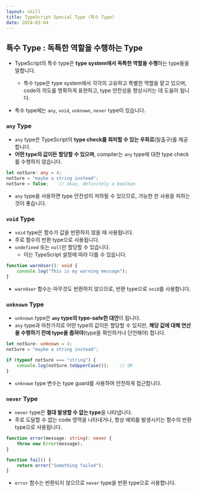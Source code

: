 ```yaml
---
layout: skill
title: TypeScript Special Type (특수 Type)
date: 2024-03-04
---
```





## 특수 Type : 독특한 역할을 수행하는 Type

- TypeScript의 특수 type은 **type system에서 독특한 역할을 수행**하는 type들을 말합니다.
    - 특수 type은 type system에서 각각의 고유하고 특별한 역할을 맡고 있으며, code의 의도를 명확하게 표현하고, type 안전성을 향상시키는 데 도움이 됩니다.

- 특수 type에는 `any`, `void`, `unknown`, `never` type이 있습니다.


### `any` Type

- `any` type은 TypeScript의 **type check를 회피할 수 있는 우회로**(탈출구)를 제공합니다.
- **어떤 type의 값이든 할당할 수 있으며**, compiler는 `any` type에 대한 type check를 수행하지 않습니다.

```typescript
let notSure: any = 4;
notSure = "maybe a string instead";
notSure = false;    // okay, definitely a boolean
```

- `any` type을 사용하면 type 안전성이 저하될 수 있으므로, 가능한 한 사용을 피하는 것이 좋습니다.


### `void` Type

- `void` type은 함수가 값을 반환하지 않을 때 사용됩니다.
- 주로 함수의 반환 type으로 사용됩니다.
- `undefined` 또는 `null`만 할당할 수 있습니다.
    - 이는 TypeScript 설정에 따라 다를 수 있습니다.

```typescript
function warnUser(): void {
    console.log("This is my warning message");
}
```

- `warnUser` 함수는 아무것도 반환하지 않으므로, 반환 type으로 `void`를 사용합니다.


### `unknown` Type

- `unknown` type은 **`any` type의 type-safe한 대안**이 됩니다.
- `any` type과 마찬가지로 어떤 type의 값이든 할당할 수 있지만, **해당 값에 대해 연산을 수행하기 전에 type을 좁혀야**(type을 확인하거나 단언해야) 합니다.

```typescript
let notSure: unknown = 4;
notSure = "maybe a string instead";

if (typeof notSure === "string") {
    console.log(notSure.toUpperCase());    // OK
}
```

- `unknown` type 변수는 type guard를 사용하여 안전하게 접근합니다.


### `never` Type

- `never` type은 **절대 발생할 수 없는 type**을 나타냅니다.
- 주로 도달할 수 없는 code 영역을 나타내거나, 항상 예외를 발생시키는 함수의 반환 type으로 사용됩니다.

```typescript
function error(message: string): never {
    throw new Error(message);
}

function fail() {
    return error("Something failed");
}
```

- `error` 함수는 반환되지 않으므로 `never` type을 반환 type으로 사용합니다.
